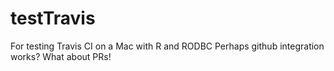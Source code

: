# testTravis
For testing Travis CI on a Mac with R and RODBC
Perhaps github integration works?
What about PRs!
